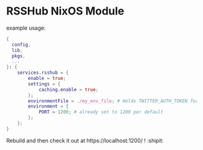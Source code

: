 # RSSHub NixOS Module

example usage:

```nix
{
  config,
  lib,
  pkgs,
  ...
}: {
    services.rsshub = {
        enable = true;
        settings = {
            caching.enable = true;
        };
        environmentFile = ./my_env_file; # Holds TWITTER_AUTH_TOKEN for example (use agenix)
        environment = {
            PORT = 1200; # already set to 1200 per default
        };
    };
}
```

Rebuild and then check it out at https://localhost:1200/ ! :shipit:
